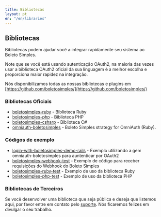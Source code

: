 ```yaml
---
title: Bibliotecas
layout: pt
en: "/en/libraries"
---
```


## Bibliotecas

Bibliotecas podem ajudar você a integrar rapidamente seu sistema ao Boleto Simples.

Note que se você está usando autenticação OAuth2,
    na maioria das vezes usar a biblioteca OAuth2 oficial da sua linguagem é a melhor escolha e proporciona maior
    rapidez na integração.

Nós disponibilizamos todas as nossas bibliotecas e plugins em [https://github.com/boletosimples/](https://github.com/boletosimples/)

### Bibliotecas Oficiais

*   [boletosimples-ruby](https://github.com/BoletoSimples/boletosimples-ruby) - Biblioteca Ruby
*   [boletosimples-php](https://github.com/BoletoSimples/boletosimples-php) - Biblioteca PHP
*   [boletosimples-csharp](https://github.com/BoletoSimples/boletosimples-csharp) - Biblioteca C#
*   [omniauth-boletosimples](https://github.com/BoletoSimples/omniauth-boletosimples) - Boleto Simples strategy for OmniAuth (Ruby).

### Códigos de exemplo

*   [login-with-boletosimples-demo-rails](https://github.com/BoletoSimples/login-with-boletosimples-demo-rails) - Exemplo utilizando a gem omniauth-boletosimples para auntenticar por OAuth2
*   [boletosimples-webhook-test](https://github.com/BoletoSimples/boletosimples-webhook-test) - Exemplo de código para receber requisições do Webhook do Boleto Simples
*   [boletosimples-ruby-test](https://github.com/BoletoSimples/boletosimples-ruby-test) - Exemplo de uso da biblioteca Ruby
*   [boletosimples-php-test](https://github.com/BoletoSimples/boletosimples-php-test) - Exemplo de uso da biblioteca PHP

### Bibliotecas de Terceiros

Se você desenvolver uma biblioteca que seja pública e deseja que listemos aqui, por favor entre em contato pelo [suporte](http://suporte.boletosimples.com.br). Nós ficaremos felizes em divulgar o seu trabalho.
